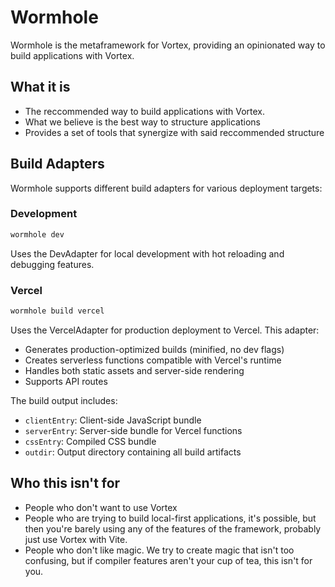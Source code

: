 # Wormhole

Wormhole is the metaframework for Vortex, providing an opinionated way to build applications with Vortex.

## What it is

- The reccommended way to build applications with Vortex.
- What we believe is the best way to structure applications
- Provides a set of tools that synergize with said reccommended structure

## Build Adapters

Wormhole supports different build adapters for various deployment targets:

### Development
```bash
wormhole dev
```
Uses the DevAdapter for local development with hot reloading and debugging features.

### Vercel
```bash
wormhole build vercel
```
Uses the VercelAdapter for production deployment to Vercel. This adapter:
- Generates production-optimized builds (minified, no dev flags)
- Creates serverless functions compatible with Vercel's runtime
- Handles both static assets and server-side rendering
- Supports API routes

The build output includes:
- `clientEntry`: Client-side JavaScript bundle
- `serverEntry`: Server-side bundle for Vercel functions
- `cssEntry`: Compiled CSS bundle
- `outdir`: Output directory containing all build artifacts

## Who this isn't for

- People who don't want to use Vortex
- People who are trying to build local-first applications, it's possible, but then you're barely using any of the features of the framework, probably just use Vortex with Vite.
- People who don't like magic. We try to create magic that isn't too confusing, but if compiler features aren't your cup of tea, this isn't for you.
